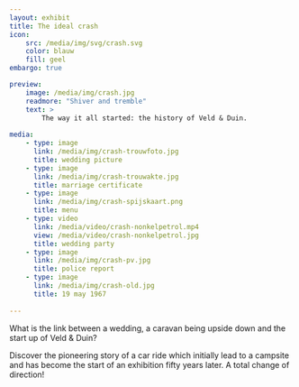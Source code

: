 ```yaml
---
layout: exhibit
title: The ideal crash 
icon: 
    src: /media/img/svg/crash.svg
    color: blauw
    fill: geel
embargo: true

preview: 
    image: /media/img/crash.jpg
    readmore: "Shiver and tremble"
    text: >
        The way it all started: the history of Veld & Duin.
        
media:
    - type: image
      link: /media/img/crash-trouwfoto.jpg
      title: wedding picture
    - type: image
      link: /media/img/crash-trouwakte.jpg
      title: marriage certificate
    - type: image
      link: /media/img/crash-spijskaart.png
      title: menu
    - type: video
      link: /media/video/crash-nonkelpetrol.mp4
      view: /media/video/crash-nonkelpetrol.jpg
      title: wedding party
    - type: image
      link: /media/img/crash-pv.jpg
      title: police report
    - type: image
      link: /media/img/crash-old.jpg
      title: 19 may 1967
      
---
```


What is the link between a wedding, a caravan being upside down and the start up of Veld & Duin?

Discover the pioneering story of a car ride which initially lead to a campsite and has become the start of an exhibition fifty years later. A total change of direction!
